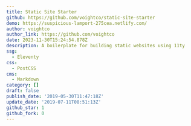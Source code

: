 ```yaml
---
title: Static Site Starter
github: https://github.com/voightco/static-site-starter
demo: https://suspicious-lamport-275cea.netlify.com/
author: voightco
author_link: https://github.com/voightco
date: 2023-11-30T15:24:54.878Z
description: A boilerplate for building static websites using 11ty
ssg:
  - Eleventy
css:
  - PostCSS
cms:
  - Markdown
category: []
draft: false
publish_date: '2019-05-30T11:47:18Z'
update_date: '2019-07-11T08:51:13Z'
github_star: 1
github_fork: 0
---
```

